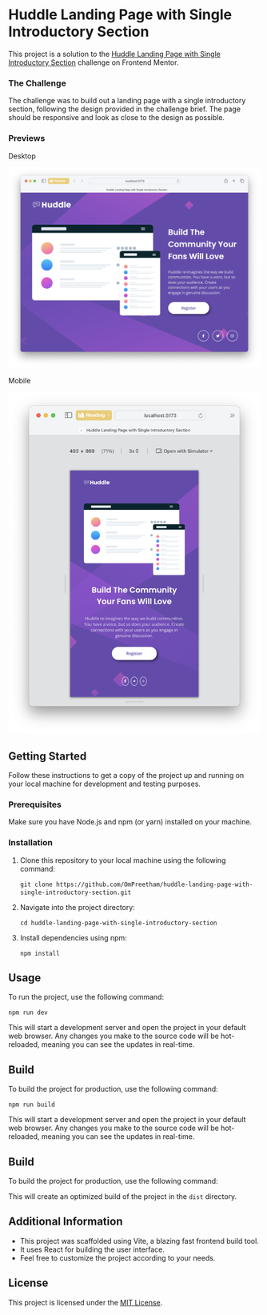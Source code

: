 # Huddle Landing Page with Single Introductory Section

This project is a solution to the [Huddle Landing Page with Single Introductory Section](https://www.frontendmentor.io/challenges/huddle-landing-page-with-a-single-introductory-section-B_2Wvxgi0) challenge on Frontend Mentor.

### The Challenge

The challenge was to build out a landing page with a single introductory section, following the design provided in the challenge brief. The page should be responsive and look as close to the design as possible.

### Previews

Desktop

![Desktop Preview](/public/preview-desktop.png)

Mobile

![Mobile Preview](/public/preview-mobile.png)

## Getting Started

Follow these instructions to get a copy of the project up and running on your local machine for development and testing purposes.

### Prerequisites

Make sure you have Node.js and npm (or yarn) installed on your machine.

### Installation

1. Clone this repository to your local machine using the following command:

   ```
   git clone https://github.com/OmPreetham/huddle-landing-page-with-single-introductory-section.git
   ```

1. Navigate into the project directory:

   ```
   cd huddle-landing-page-with-single-introductory-section
   ```

1. Install dependencies using npm:

   ```
   npm install
   ```

## Usage

To run the project, use the following command:

```
npm run dev
```

This will start a development server and open the project in your default web browser. Any changes you make to the source code will be hot-reloaded, meaning you can see the updates in real-time.

## Build

To build the project for production, use the following command:

```
npm run build
```

This will start a development server and open the project in your default web browser. Any changes you make to the source code will be hot-reloaded, meaning you can see the updates in real-time.

## Build

To build the project for production, use the following command:

This will create an optimized build of the project in the `dist` directory.

## Additional Information

- This project was scaffolded using Vite, a blazing fast frontend build tool.
- It uses React for building the user interface.
- Feel free to customize the project according to your needs.

## License

This project is licensed under the [MIT License](LICENSE).
